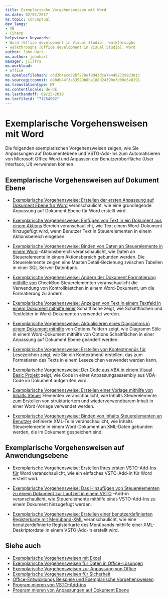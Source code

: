 ```yaml
---
title: Exemplarische Vorgehensweisen mit Word
ms.date: 02/02/2017
ms.topic: conceptual
dev_langs:
- VB
- CSharp
helpviewer_keywords:
- Word [Office development in Visual Studio], walkthroughs
- walkthroughs [Office development in Visual Studio], Word
author: John-Hart
ms.author: johnhart
manager: jillfra
ms.workload:
- office
ms.openlocfilehash: c6d3b4ece92bf278ef8d43dca7e449272982381c
ms.sourcegitcommit: e98db44f3a33529b0ba188d24390efd09e548191
ms.translationtype: MT
ms.contentlocale: de-DE
ms.lasthandoff: 09/25/2019
ms.locfileid: "71254992"
---
```

# <a name="walkthroughs-using-word"></a>Exemplarische Vorgehensweisen mit Word
  Die folgenden exemplarischen Vorgehensweisen zeigen, wie Sie Anpassungen auf Dokumentebene und VSTO-Add-Ins zum Automatisieren von Microsoft Office Word und Anpassen der Benutzeroberfläche (User Interface, UI) verwenden können.

## <a name="document-level-walkthroughs"></a>Exemplarische Vorgehensweisen auf Dokument Ebene
- [Exemplarische Vorgehensweise: Erstellen der ersten Anpassung auf Dokument Ebene für Word](../vsto/walkthrough-creating-your-first-document-level-customization-for-word.md) veranschaulicht, wie eine grundlegende Anpassung auf Dokument Ebene für Word erstellt wird.

- [Exemplarische Vorgehensweise: Einfügen von Text in ein Dokument aus einem Aktions](../vsto/walkthrough-inserting-text-into-a-document-from-an-actions-pane.md) Bereich veranschaulicht, wie Text einem Word-Dokument hinzugefügt wird, wenn Benutzer Text in Steuerelementen in einem Aktionsbereich eingeben.

- [Exemplarische Vorgehensweise: Binden von Daten an Steuerelemente in einem Word](../vsto/walkthrough-binding-data-to-controls-on-a-word-actions-pane.md) -Aktionsbereich veranschaulicht, wie Daten an Steuerelemente in einem Aktionsbereich gebunden werden. Die Steuerelemente zeigen eine Master/Detail-Beziehung zwischen Tabellen in einer SQL Server-Datenbank.

- [Exemplarische Vorgehensweise: Ändern der Dokument Formatierung mithilfe von](../vsto/walkthrough-changing-document-formatting-using-checkbox-controls.md) CheckBox-Steuerelementen veranschaulicht die Verwendung von Kontrollkästchen in einem Word-Dokument, um die Formatierung zu ändern.

- [Exemplarische Vorgehensweise: Anzeigen von Text in einem Textfeld in einem Dokument mithilfe einer](../vsto/walkthrough-displaying-text-in-a-text-box-in-a-document-using-a-button.md) Schaltfläche zeigt, wie Schaltflächen und Textfelder in Word-Dokumenten verwendet werden.

- [Exemplarische Vorgehensweise: Aktualisieren eines Diagramms in einem Dokument mithilfe](../vsto/walkthrough-updating-a-chart-in-a-document-using-radio-buttons.md) von Options Feldern zeigt, wie Diagramm Stile in einem Word-Dokument mithilfe von Options Schaltflächen in einer Anpassung auf Dokument Ebene geändert werden.

- [Exemplarische Vorgehensweise: Erstellen von Kontextmenüs für](../vsto/walkthrough-creating-shortcut-menus-for-bookmarks.md) Lesezeichen zeigt, wie Sie ein Kontextmenü erstellen, das zum Formatieren des Texts in einem Lesezeichen verwendet werden kann.

- [Exemplarische Vorgehensweise: Der Code aus VBA in einem Visual Basic Projekt](../vsto/walkthrough-calling-code-from-vba-in-a-visual-basic-project.md) zeigt, wie Code in einer Anpassungsassembly aus VBA-Code im Dokument aufgerufen wird.

- [Exemplarische Vorgehensweise: Erstellen einer Vorlage mithilfe von Inhalts Steuer](../vsto/walkthrough-creating-a-template-by-using-content-controls.md) Elementen veranschaulicht, wie Inhalts Steuerelemente zum Erstellen von strukturiertem und wiederverwendbarem Inhalt in einer Word-Vorlage verwendet werden.

- [Exemplarische Vorgehensweise: Binden von Inhalts Steuerelementen an Benutzer](../vsto/walkthrough-binding-content-controls-to-custom-xml-parts.md) definierte XML-Teile veranschaulicht, wie Inhalts Steuerelemente in einem Word-Dokument an XML-Daten gebunden werden, die im Dokument gespeichert sind.

## <a name="application-level-walkthroughs"></a>Exemplarische Vorgehensweisen auf Anwendungsebene
- [Exemplarische Vorgehensweise: Erstellen Ihres ersten VSTO-Add-Ins für](../vsto/walkthrough-creating-your-first-vsto-add-in-for-word.md) Word veranschaulicht, wie ein einfaches VSTO-Add-in für Word erstellt wird.

- [Exemplarische Vorgehensweise: Das Hinzufügen von Steuerelementen zu einem Dokument zur Laufzeit in einem VSTO](../vsto/walkthrough-adding-controls-to-a-document-at-run-time-in-a-vsto-add-in.md) -Add-in veranschaulicht, wie Steuerelemente mithilfe eines VSTO-Add-Ins zu einem Dokument hinzugefügt werden.

- [Exemplarische Vorgehensweise: Erstellen einer benutzerdefinierten Registerkarte mit Menüband-XML](../vsto/walkthrough-creating-a-custom-tab-by-using-ribbon-xml.md) veranschaulicht, wie eine benutzerdefinierte Registerkarte des Menübands mithilfe einer XML-Deskriptordatei in einem VSTO-Add-in erstellt wird.

## <a name="see-also"></a>Siehe auch
- [Exemplarische Vorgehensweisen mit Excel](../vsto/walkthroughs-using-excel.md)
- [Exemplarische Vorgehensweisen für Daten in Office-Lösungen](../vsto/data-in-office-solutions-walkthroughs.md)
- [Exemplarische Vorgehensweisen zur Anpassung von Office](../vsto/office-ui-customization-walkthroughs.md)
- [Exemplarische Vorgehensweisen für Sicherheit](../vsto/security-and-deployment-walkthroughs.md)
- [Office-Entwicklungs Beispiele und Exemplarische Vorgehensweisen](../vsto/office-development-samples-and-walkthroughs.md)
- [Program mieren von VSTO-Add-ins](../vsto/programming-vsto-add-ins.md)
- [Program mieren von Anpassungen auf Dokument Ebene](../vsto/programming-document-level-customizations.md)
